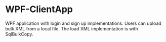 # WPF-ClientApp
WPF application with login and sign up implementations. Users can upload bulk XML from a local file. The load XML implementation is with SqlBulkCopy.
